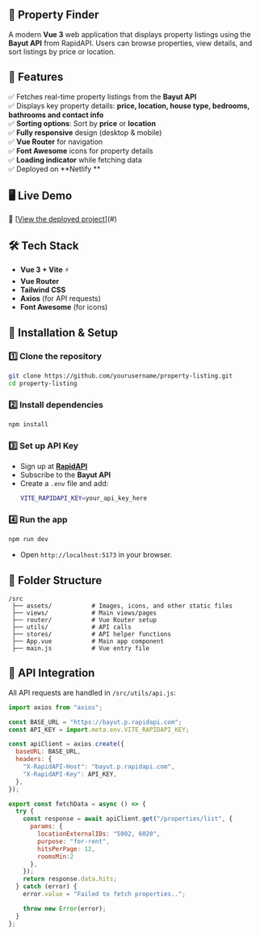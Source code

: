 ## 📌 **Property Finder**  
A modern **Vue 3** web application that displays property listings using the **Bayut API** from RapidAPI. Users can browse properties, view details, and sort listings by price or location.

## 🚀 **Features**
✅ Fetches real-time property listings from the **Bayut API**  
✅ Displays key property details: **price, location, house type, bedrooms, bathrooms and contact info**  
✅ **Sorting options**: Sort by **price** or **location**  
✅ **Fully responsive** design (desktop & mobile)  
✅ **Vue Router** for navigation  
✅ **Font Awesome** icons for property details  
✅ **Loading indicator** while fetching data  
✅ Deployed on **Netlify **  

## 🖥️ **Live Demo**
🔗 [[View the deployed project](https://property-listing-bayut.netlify.app/)](#) 

## 🛠️ **Tech Stack**
- **Vue 3 + Vite** ⚡
- **Vue Router**
- **Tailwind CSS**
- **Axios** (for API requests)
- **Font Awesome** (for icons)

## 🔧 **Installation & Setup**
### 1️⃣ **Clone the repository**
```sh
git clone https://github.com/yourusername/property-listing.git
cd property-listing
```

### 2️⃣ **Install dependencies**
```sh
npm install
```

### 3️⃣ **Set up API Key**
- Sign up at **[RapidAPI](https://rapidapi.com/)**
- Subscribe to the **Bayut API**  
- Create a `.env` file and add:
  ```sh
  VITE_RAPIDAPI_KEY=your_api_key_here
  ```

### 4️⃣ **Run the app**
```sh
npm run dev
```
- Open `http://localhost:5173` in your browser.


## 📌 **Folder Structure**
```
/src
 ├── assets/           # Images, icons, and other static files
 ├── views/            # Main views/pages
 ├── router/           # Vue Router setup
 ├── utils/            # API calls
 ├── stores/           # API helper functions
 ├── App.vue           # Main app component
 ├── main.js           # Vue entry file
```

## 🔄 **API Integration**
All API requests are handled in `/src/utils/api.js`:
```js
import axios from "axios";

const BASE_URL = "https://bayut.p.rapidapi.com";
const API_KEY = import.meta.env.VITE_RAPIDAPI_KEY;

const apiClient = axios.create({
  baseURL: BASE_URL,
  headers: {
    "X-RapidAPI-Host": "bayut.p.rapidapi.com",
    "X-RapidAPI-Key": API_KEY,
  },
});

export const fetchData = async () => {
  try {
    const response = await apiClient.get("/properties/list", {
      params: {
        locationExternalIDs: "5002, 6020",
        purpose: "for-rent",
        hitsPerPage: 12,
        roomsMin:2
      },
    });
    return response.data.hits;
  } catch (error) {
    error.value = "Failed to fetch properties..";

    throw new Error(error);
  }
};
```
